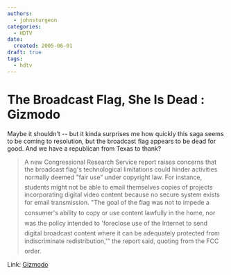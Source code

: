 ```yaml
---
authors:
  - johnsturgeon
categories:
  - HDTV
date:
  created: 2005-06-01
draft: true
tags:
  - hdtv
---
```


# The Broadcast Flag, She Is Dead : Gizmodo

Maybe it shouldn't -- but it kinda surprises me how quickly this saga seems to be coming to resolution, but the broadcast flag appears to be dead for good. And we have a republican from Texas to thank?

>   
> A new Congressional Research Service report raises concerns that the broadcast flag's technological limitations could hinder activities normally deemed "fair use" under copyright law. For instance, students might not be able to email themselves copies of projects incorporating digital video content because no secure system exists for email transmission. "The goal of the flag was not to impede a consumer's ability to copy or use content lawfully in the home, nor was the policy intended to 'foreclose use of the Internet to send digital broadcast content where it can be adequately protected from indiscriminate redistribution,'" the report said, quoting from the FCC order.  

  
Link: [Gizmodo](http://www.gizmodo.com/gadgets/home-entertainment/the-broadcast-flag-she-is-dead-106018.php)
